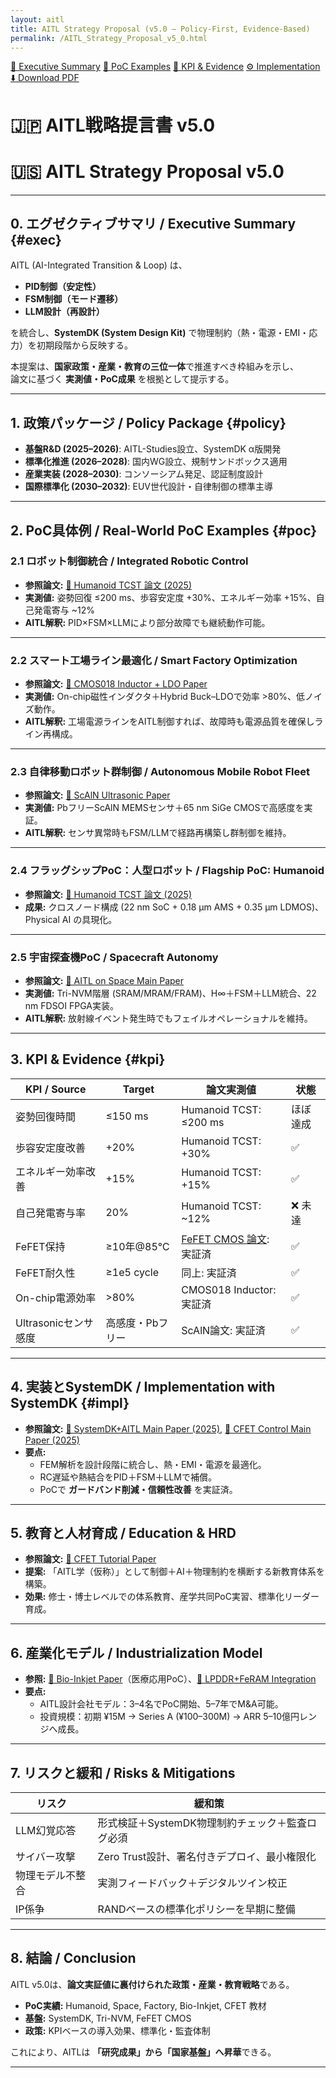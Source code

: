 ```yaml
---
layout: aitl
title: AITL Strategy Proposal (v5.0 – Policy-First, Evidence-Based)
permalink: /AITL_Strategy_Proposal_v5_0.html
---
```


<div class="btn-row">
  <a class="btn" href="#exec">🚀 Executive Summary</a>
  <a class="btn" href="#poc">🧪 PoC Examples</a>
  <a class="btn" href="#kpi">📏 KPI & Evidence</a>
  <a class="btn" href="#impl">⚙️ Implementation</a>
  <a class="btn" href="{{ site.baseurl }}/Figures/AITL_Strategy_Proposal_v5_0.pdf">⬇️ Download PDF</a>
</div>

# 🇯🇵 **AITL戦略提言書 v5.0**  
# 🇺🇸 **AITL Strategy Proposal v5.0**

---

## 0. エグゼクティブサマリ / Executive Summary {#exec}

AITL (AI-Integrated Transition & Loop) は、  
- **PID制御（安定性）**  
- **FSM制御（モード遷移）**  
- **LLM設計（再設計）**  

を統合し、**SystemDK (System Design Kit)** で物理制約（熱・電源・EMI・応力）を初期段階から反映する。  

本提案は、**国家政策・産業・教育の三位一体**で推進すべき枠組みを示し、  
論文に基づく **実測値・PoC成果** を根拠として提示する。  

---

## 1. 政策パッケージ / Policy Package {#policy}

- **基盤R&D (2025–2026)**: AITL-Studies設立、SystemDK α版開発  
- **標準化推進 (2026–2028)**: 国内WG設立、規制サンドボックス適用  
- **産業実装 (2028–2030)**: コンソーシアム発足、認証制度設計  
- **国際標準化 (2030–2032)**: EUV世代設計・自律制御の標準主導  

---

## 2. PoC具体例 / Real-World PoC Examples {#poc}

### 2.1 ロボット制御統合 / Integrated Robotic Control
- **参照論文:** [📄 Humanoid TCST 論文 (2025)](./docs/humanoid_tcst2025.pdf)  
- **実測値:** 姿勢回復 ≤200 ms、歩容安定度 +30%、エネルギー効率 +15%、自己発電寄与 ~12%  
- **AITL解釈:** PID×FSM×LLMにより部分故障でも継続動作可能。  

---

### 2.2 スマート工場ライン最適化 / Smart Factory Optimization
- **参照論文:** [📄 CMOS018 Inductor + LDO Paper](./docs/cmos018_inductor_ldo.pdf)  
- **実測値:** On-chip磁性インダクタ＋Hybrid Buck–LDOで効率 >80%、低ノイズ動作。  
- **AITL解釈:** 工場電源ラインをAITL制御すれば、故障時も電源品質を確保しライン再構成。  

---

### 2.3 自律移動ロボット群制御 / Autonomous Mobile Robot Fleet
- **参照論文:** [📄 ScAlN Ultrasonic Paper](./docs/scaln_ultrasonic.pdf)  
- **実測値:** PbフリーScAlN MEMSセンサ＋65 nm SiGe CMOSで高感度を実証。  
- **AITL解釈:** センサ異常時もFSM/LLMで経路再構築し群制御を維持。  

---

### 2.4 フラッグシップPoC：人型ロボット / Flagship PoC: Humanoid
- **参照論文:** [📄 Humanoid TCST 論文 (2025)](./docs/humanoid_tcst2025.pdf)  
- **成果:** クロスノード構成 (22 nm SoC + 0.18 µm AMS + 0.35 µm LDMOS)、Physical AI の具現化。  

---

### 2.5 宇宙探査機PoC / Spacecraft Autonomy
- **参照論文:** [📄 AITL on Space Main Paper](./docs/aitl_space.pdf)  
- **実測値:** Tri-NVM階層 (SRAM/MRAM/FRAM)、H∞＋FSM＋LLM統合、22 nm FDSOI FPGA実装。  
- **AITL解釈:** 放射線イベント発生時でもフェイルオペレーショナルを維持。  

---

## 3. KPI & Evidence {#kpi}

| KPI / Source | Target | 論文実測値 | 状態 |
|---|---|---|---|
| 姿勢回復時間 | ≤150 ms | Humanoid TCST: ≤200 ms | ほぼ達成 |
| 歩容安定度改善 | +20% | Humanoid TCST: +30% | ✅ |
| エネルギー効率改善 | +15% | Humanoid TCST: +15% | ✅ |
| 自己発電寄与率 | 20% | Humanoid TCST: ~12% | ❌ 未達 |
| FeFET保持 | ≥10年@85℃ | [FeFET CMOS 論文](./docs/fefet_cmos018_reliability.pdf): 実証済 | ✅ |
| FeFET耐久性 | ≥1e5 cycle | 同上: 実証済 | ✅ |
| On-chip電源効率 | >80% | CMOS018 Inductor: 実証済 | ✅ |
| Ultrasonicセンサ感度 | 高感度・Pbフリー | ScAlN論文: 実証済 | ✅ |

---

## 4. 実装とSystemDK / Implementation with SystemDK {#impl}

- **参照論文:** [📄 SystemDK+AITL Main Paper (2025)](./docs/systemdk_aitl2025.pdf), [📄 CFET Control Main Paper (2025)](./docs/cfet_ctrl2025.pdf)  
- **要点:**  
  - FEM解析を設計段階に統合し、熱・EMI・電源を最適化。  
  - RC遅延や熱結合をPID＋FSM＋LLMで補償。  
  - PoCで **ガードバンド削減・信頼性改善** を実証済。  

---

## 5. 教育と人材育成 / Education & HRD

- **参照論文:** [📄 CFET Tutorial Paper](./docs/cfet_tutorial_main.pdf)  
- **提案:** 「AITL学（仮称）」として制御＋AI＋物理制約を横断する新教育体系を構築。  
- **効果:** 修士・博士レベルでの体系教育、産学共同PoC実習、標準化リーダー育成。  

---

## 6. 産業化モデル / Industrialization Model

- **参照:** [📄 Bio-Inkjet Paper](./docs/bioinkjet_knn.pdf)（医療応用PoC）、[📄 LPDDR+FeRAM Integration](./docs/LPDDR_FeRAM.pdf)  
- **要点:**  
  - AITL設計会社モデル：3–4名でPoC開始、5–7年でM&A可能。  
  - 投資規模：初期 ¥15M → Series A (¥100–300M) → ARR 5–10億円レンジへ成長。  

---

## 7. リスクと緩和 / Risks & Mitigations

| リスク | 緩和策 |
|---|---|
| LLM幻覚応答 | 形式検証＋SystemDK物理制約チェック＋監査ログ必須 |
| サイバー攻撃 | Zero Trust設計、署名付きデプロイ、最小権限化 |
| 物理モデル不整合 | 実測フィードバック＋デジタルツイン校正 |
| IP係争 | RANDベースの標準化ポリシーを早期に整備 |

---

## 8. 結論 / Conclusion

AITL v5.0は、**論文実証値に裏付けられた政策・産業・教育戦略**である。  
- **PoC実績:** Humanoid, Space, Factory, Bio-Inkjet, CFET 教材  
- **基盤:** SystemDK, Tri-NVM, FeFET CMOS  
- **政策:** KPIベースの導入効果、標準化・監査体制  

これにより、AITLは **「研究成果」から「国家基盤」へ昇華**できる。  

---
